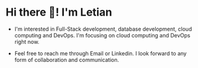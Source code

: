 # Hi there 👋! I'm Letian
- I'm interested in Full-Stack development, database development, cloud computing and DevOps. I'm focusing on cloud computing and DevOps right now.

- Feel free to reach me through Email or Linkedin. I look forward to any form of collaboration and communication.

<!---
RealAvocado/RealAvocado is a ✨ special ✨ repository because its `README.md` (this file) appears on your GitHub profile.
You can click the Preview link to take a look at your changes.
--->
